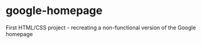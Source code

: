 # google-homepage
First HTML/CSS project - recreating a non-functional version of the Google homepage
